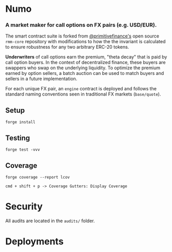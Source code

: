 # Numo

### A market maker for call options on FX pairs (e.g. USD/EUR).

The smart contract suite is forked from [@primitivefinance's](https://github.com/primitivefinance/rmm-core) open source `rmm-core` repository with modifications to how the the invariant is calculated to ensure robustness for any two arbitrary ERC-20 tokens. 

**Underwriters** of call options earn the premium, "theta decay" that is paid by call option buyers. In the context of decentralized finance, these buyers are swappers who swap on the underlying liquidity. To optimize the premium earned by option sellers, a batch auction can be used to match buyers and sellers in a future implementation.

For each unique FX pair, an `engine` contract is deployed and follows the standard naming conventions seen in traditional FX markets (`base/quote`).

## Setup

`forge install`

## Testing

`forge test -vvv`

## Coverage

`forge coverage --report lcov`

`cmd + shift + p -> Coverage Gutters: Display Coverage`

# Security

All audits are located in the `audits/` folder.

# Deployments

